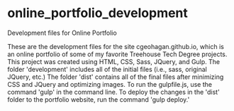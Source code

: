 # online_portfolio_development
Development files for Online Portfolio

These are the development files for the site cgeohagan.github.io, which is an online portfolio of some of my favorite Treehouse Tech Degree projects.
This project was created using HTML, CSS, Sass, JQuery, and Gulp. The folder 'development' includes all of the initial files (i.e., sass, original JQuery, etc.) 
The folder 'dist' contains all of the final files after minimizing CSS and JQuery and optimizing images. To run the gulpfile.js, use the command 'gulp' in the command line.
To deploy the changes in the 'dist' folder to the portfolio website, run the command 'gulp deploy.'

